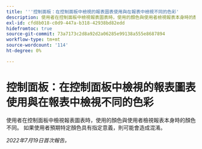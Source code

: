 ```yaml
---
title: '''控制面板：在控制面板中檢視的報表圖表使用與在報表中檢視不同的色彩'
description: 使用者在控制面板中檢視報表圖表時，使用的顏色與使用者檢視報表本身時的顏色不同。 如果使用者預期特定顏色具有指定意義，則可能會造成混淆。
exl-id: cfd8b018-c0d9-447a-b318-42938bd82edd
hidefromtoc: true
source-git-commit: 73a7173c2d8a92d2a06285e99138a555e8687894
workflow-type: tm+mt
source-wordcount: '114'
ht-degree: 0%

---
```


# 控制面板：在控制面板中檢視的報表圖表使用與在報表中檢視不同的色彩

使用者在控制面板中檢視報表圖表時，使用的顏色與使用者檢視報表本身時的顏色不同。 如果使用者預期特定顏色具有指定意義，則可能會造成混淆。

_2022年7月19日首次報告。_
